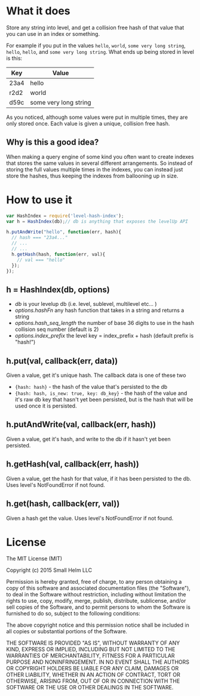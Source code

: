 # What it does

Store any string into level, and get a collision free hash of that value that you can use in an index or something.

For example if you put in the values `hello`, `world`, `some very long string`, `hello`, `hello`, and `some very long string`. What ends up being stored in level is this:

| Key | Value |
| --- | ----- |
| 23a4 | hello |
| r2d2 | world |
| d59c | some very long string |

As you noticed, although some values were put in multiple times, they are only stored once. Each value is given a unique, collision free hash.

## Why is this a good idea?

When making a query engine of some kind you often want to create indexes that stores the same values in several different arrangements. So instead of storing the full values multiple times in the indexes, you can instead just store the hashes, thus keeping the indexes from ballooning up in size.

# How to use it
```js
var HashIndex = require('level-hash-index');
var h = HashIndex(db);// db is anything that exposes the levelUp API

h.putAndWrite("hello", function(err, hash){
  // hash === "23a4..."
  // ...
  // ...
  h.getHash(hash, function(err, val){
    // val === "hello"
  });
});
```

## h = HashIndex(db, options)
 * _db_ is your levelup db (i.e. level, sublevel, multilevel etc... )
 * _options.hashFn_ any hash function that takes in a string and returns a string
 * _options.hash\_seq\_length_ the number of base 36 digits to use in the hash collision seq number (default is 2)
 * _options.index\_prefix_ the level key = index\_prefix + hash (default prefix is "hash!")


## h.put(val, callback(err, data))
Given a value, get it's unique hash. The callback data is one of these two
 * `{hash: hash}` - the hash of the value that's persisted to the db
 * `{hash: hash, is_new: true, key: db_key}` - the hash of the value and it's raw db key that hasn't yet been persisted, but is the hash that will be used once it is persisted.

## h.putAndWrite(val, callback(err, hash))
Given a value, get it's hash, and write to the db if it hasn't yet been persisted.

## h.getHash(val, callback(err, hash))
Given a value, get the hash for that value, if it has been persisted to the db. Uses level's NotFoundError if not found.

## h.get(hash, callback(err, val))
Given a hash get the value. Uses level's NotFoundError if not found.

# License

The MIT License (MIT)

Copyright (c) 2015 Small Helm LLC

Permission is hereby granted, free of charge, to any person obtaining a copy
of this software and associated documentation files (the "Software"), to deal
in the Software without restriction, including without limitation the rights
to use, copy, modify, merge, publish, distribute, sublicense, and/or sell
copies of the Software, and to permit persons to whom the Software is
furnished to do so, subject to the following conditions:

The above copyright notice and this permission notice shall be included in all
copies or substantial portions of the Software.

THE SOFTWARE IS PROVIDED "AS IS", WITHOUT WARRANTY OF ANY KIND, EXPRESS OR
IMPLIED, INCLUDING BUT NOT LIMITED TO THE WARRANTIES OF MERCHANTABILITY,
FITNESS FOR A PARTICULAR PURPOSE AND NONINFRINGEMENT. IN NO EVENT SHALL THE
AUTHORS OR COPYRIGHT HOLDERS BE LIABLE FOR ANY CLAIM, DAMAGES OR OTHER
LIABILITY, WHETHER IN AN ACTION OF CONTRACT, TORT OR OTHERWISE, ARISING FROM,
OUT OF OR IN CONNECTION WITH THE SOFTWARE OR THE USE OR OTHER DEALINGS IN THE
SOFTWARE.
